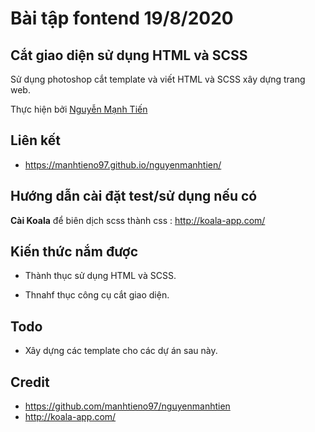 # Bài tập fontend 19/8/2020

## Cắt giao diện sử dụng HTML và SCSS

Sử dụng photoshop cắt template và viết HTML và SCSS xây dựng trang web.

Thực hiện bởi [Nguyễn Mạnh Tiến](https://github.com/manhtieno97/)

## Liên kết

- https://manhtieno97.github.io/nguyenmanhtien/

## Hướng dẫn cài đặt test/sử dụng nếu có

**Cài Koala** để biên dịch scss thành css : http://koala-app.com/

## Kiến thức nắm được

 - Thành thục sử dụng HTML và SCSS.

 - Thnahf thục công cụ cắt giao diện.

## Todo

- Xây dựng các template cho các dự án sau này.

## Credit

- https://github.com/manhtieno97/nguyenmanhtien
- http://koala-app.com/
